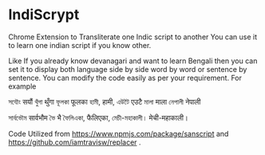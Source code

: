 # IndiScrypt
Chrome Extension to Transliterate one Indic script to another
You can use it to learn one indian script if you know other.

Like If you already know devanagari and want to learn Bengali then you can set it to display both language side by side word by word or sentence by sentence.
You can modify the code easily as per your requirement. For example

সযৌং सयौं থুঁগা थुँगा ফূলকা फूलका হামী, हामी, এউটৈ एउटै মালা माला নেপালী नेपाली

সার্বভৌম सार्वभौम ভৈ भै ফৈলিএকা, फैलिएका, মেচী-মহাকালী। मेची-महाकाली।

Code Utilized from https://www.npmjs.com/package/sanscript and https://github.com/iamtravisw/replacer .
